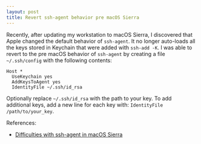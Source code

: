 ```yaml
---
layout: post
title: Revert ssh-agent behavior pre macOS Sierra
---
```


Recently, after updating my workstation to macOS Sierra, I discovered that Apple changed the default behavior of `ssh-agent`. It no longer auto-loads all the keys stored in Keychain that were added with `ssh-add -K`. I was able to revert to the pre macOS behavior of `ssh-agent` by creating a file `~/.ssh/config` with the following contents:

```
Host *
  UseKeychain yes
  AddKeysToAgent yes
  IdentityFile ~/.ssh/id_rsa
```

Optionally replace `~/.ssh/id_rsa` with the path to your key. To add additional keys, add a new line for each key with: `IdentityFile /path/to/your_key`.

References:

- [Difficulties with ssh-agent in macOS Sierra](https://www.reddit.com/r/osx/comments/52zn5r/difficulties_with_sshagent_in_macos_sierra/)

